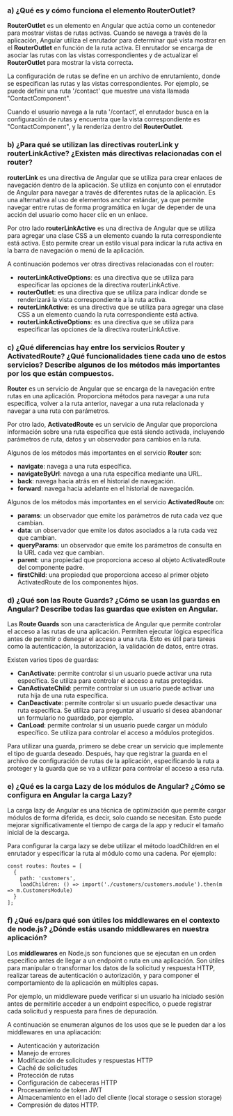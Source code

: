### a) ¿Qué es y cómo funciona el elemento RouterOutlet?

**RouterOutlet** es un elemento en Angular que actúa como un contenedor para mostrar vistas de rutas activas. Cuando se navega a través de la aplicación, Angular utiliza el enrutador para determinar qué vista mostrar en el **RouterOutlet** en función de la ruta activa. El enrutador se encarga de asociar las rutas con las vistas correspondientes y de actualizar el **RouterOutlet** para mostrar la vista correcta.

La configuración de rutas se define en un archivo de enrutamiento, donde se especifican las rutas y las vistas correspondientes. Por ejemplo, se puede definir una ruta '/contact' que muestre una vista llamada "ContactComponent".

Cuando el usuario navega a la ruta '/contact', el enrutador busca en la configuración de rutas y encuentra que la vista correspondiente es "ContactComponent", y la renderiza dentro del **RouterOutlet**.


### b) ¿Para qué se utilizan las directivas routerLink y routerLinkActive? ¿Existen más directivas relacionadas con el router?

**routerLink** es una directiva de Angular que se utiliza para crear enlaces de navegación dentro de la aplicación. Se utiliza en conjunto con el enrutador de Angular para navegar a través de diferentes rutas de la aplicación. Es una alternativa al uso de elementos anchor estándar, ya que permite navegar entre rutas de forma programática en lugar de depender de una acción del usuario como hacer clic en un enlace.

Por otro lado **routerLinkActive** es una directiva de Angular que se utiliza para agregar una clase CSS a un elemento cuando la ruta correspondiente está activa. Esto permite crear un estilo visual para indicar la ruta activa en la barra de navegación o menú de la aplicación.

A continuación podemos ver otras directivas relacionadas con el router:

- **routerLinkActiveOptions**: es una directiva que se utiliza para especificar las opciones de la directiva routerLinkActive.
- **routerOutlet**: es una directiva que se utiliza para indicar donde se renderizará la vista correspondiente a la ruta activa.
- **routerLinkActive**: es una directiva que se utiliza para agregar una clase CSS a un elemento cuando la ruta correspondiente está activa.
- **routerLinkActiveOptions**: es una directiva que se utiliza para especificar las opciones de la directiva routerLinkActive.


### c) ¿Qué diferencias hay entre los servicios Router y ActivatedRoute? ¿Qué funcionalidades tiene cada uno de estos servicios? Describe algunos de los métodos más importantes por los que están compuestos.

**Router** es un servicio de Angular que se encarga de la navegación entre rutas en una aplicación. Proporciona métodos para navegar a una ruta específica, volver a la ruta anterior, navegar a una ruta relacionada y navegar a una ruta con parámetros.

Por otro lado, **ActivatedRoute** es un servicio de Angular que proporciona información sobre una ruta específica que está siendo activada, incluyendo parámetros de ruta, datos y un observador para cambios en la ruta.

Algunos de los métodos más importantes en el servicio **Router** son:

- **navigate**: navega a una ruta específica.
- **navigateByUrl**: navega a una ruta específica mediante una URL.
- **back**: navega hacia atrás en el historial de navegación.
- **forward**: navega hacia adelante en el historial de navegación.

Algunos de los métodos más importantes en el servicio **ActivatedRoute** on:

- **params**: un observador que emite los parámetros de ruta cada vez que cambian.
- **data**: un observador que emite los datos asociados a la ruta cada vez que cambian.
- **queryParams**: un observador que emite los parámetros de consulta en la URL cada vez que cambian.
- **parent**: una propiedad que proporciona acceso al objeto ActivatedRoute del componente padre.
- **firstChild**: una propiedad que proporciona acceso al primer objeto ActivatedRoute de los componentes hijos.


### d) ¿Qué son las Route Guards? ¿Cómo se usan las guardas en Angular? Describe todas las guardas que existen en Angular.

Las **Route Guards** son una característica de Angular que permite controlar el acceso a las rutas de una aplicación. Permiten ejecutar lógica específica antes de permitir o denegar el acceso a una ruta. Esto es útil para tareas como la autenticación, la autorización, la validación de datos, entre otras.

Existen varios tipos de guardas:

- **CanActivate**: permite controlar si un usuario puede activar una ruta específica. Se utiliza para controlar el acceso a rutas protegidas.
- **CanActivateChild**: permite controlar si un usuario puede activar una ruta hija de una ruta específica.
- **CanDeactivate**: permite controlar si un usuario puede desactivar una ruta específica. Se utiliza para preguntar al usuario si desea abandonar un formulario no guardado, por ejemplo.
- **CanLoad**: permite controlar si un usuario puede cargar un módulo específico. Se utiliza para controlar el acceso a módulos protegidos.

Para utilizar una guarda, primero se debe crear un servicio que implemente el tipo de guarda deseado. Después, hay que registrar la guarda en el archivo de configuración de rutas de la aplicación, especificando la ruta a proteger y la guarda que se va a utilizar para controlar el acceso a esa ruta.


### e) ¿Qué es la carga Lazy de los módulos de Angular? ¿Cómo se configura en Angular la carga Lazy?

La carga lazy de Angular es una técnica de optimización que permite cargar módulos de forma diferida, es decir, solo cuando se necesitan. Esto puede mejorar significativamente el tiempo de carga de la app y reducir el tamaño inicial de la descarga.

Para configurar la carga lazy se debe utilizar el método loadChildren en el enrutador y especificar la ruta al módulo como una cadena. Por ejemplo:

```
const routes: Routes = [
  {
    path: 'customers',
    loadChildren: () => import('./customers/customers.module').then(m => m.CustomersModule)
  }
];
```


### f) ¿Qué es/para qué son útiles los middlewares en el contexto de node.js? ¿Dónde estás usando middlewares en nuestra aplicación?

Los **middlewares** en Node.js son funciones que se ejecutan en un orden específico antes de llegar a un endpoint o ruta en una aplicación. Son útiles para manipular o transformar los datos de la solicitud y respuesta HTTP, realizar tareas de autenticación o autorización, y para componer el comportamiento de la aplicación en múltiples capas.

Por ejemplo, un middleware puede verificar si un usuario ha iniciado sesión antes de permitirle acceder a un endpoint específico, o puede registrar cada solicitud y respuesta para fines de depuración.

A continuación se enumeran algunos de los usos que se le pueden dar a los middlewares en una apliacación:

- Autenticación y autorización
- Manejo de errores
- Modificación de solicitudes y respuestas HTTP
- Caché de solicitudes
- Protección de rutas
- Configuración de cabeceras HTTP
- Procesamiento de token JWT
- Almacenamiento en el lado del cliente (local storage o session storage)
- Compresión de datos HTTP.
